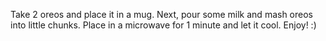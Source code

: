 Take 2 oreos and place it in a mug. 
Next, pour some milk and mash oreos into little chunks. 
Place in a microwave for 1 minute and let it cool. 
Enjoy!
:)